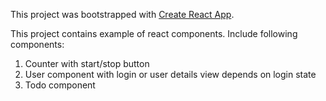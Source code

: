 This project was bootstrapped with [Create React App](https://github.com/facebookincubator/create-react-app).

This project contains example of react components. Include following components:
1) Counter with start/stop button
2) User component with login or user details view depends on login state
3) Todo component 
